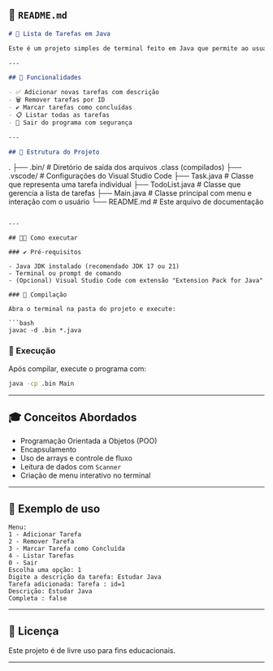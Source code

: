 ## 📄 `README.md`

```markdown
# 📝 Lista de Tarefas em Java

Este é um projeto simples de terminal feito em Java que permite ao usuário gerenciar uma lista de tarefas. O programa oferece opções para adicionar, remover, concluir e listar tarefas usando um menu interativo.

---

## 📌 Funcionalidades

- ✅ Adicionar novas tarefas com descrição
- 🗑️ Remover tarefas por ID
- ✔️ Marcar tarefas como concluídas
- 📋 Listar todas as tarefas
- 🚪 Sair do programa com segurança

---

## 📁 Estrutura do Projeto

```
.
├── .bin/                 # Diretório de saída dos arquivos .class (compilados)
├── .vscode/              # Configurações do Visual Studio Code
├── Task.java             # Classe que representa uma tarefa individual
├── TodoList.java         # Classe que gerencia a lista de tarefas
├── Main.java             # Classe principal com menu e interação com o usuário
└── README.md             # Este arquivo de documentação
```

---

## 🧑‍💻 Como executar

### ✔️ Pré-requisitos

- Java JDK instalado (recomendado JDK 17 ou 21)
- Terminal ou prompt de comando
- (Opcional) Visual Studio Code com extensão "Extension Pack for Java"

### 🔧 Compilação

Abra o terminal na pasta do projeto e execute:

```bash
javac -d .bin *.java
```

### 🚀 Execução

Após compilar, execute o programa com:

```bash
java -cp .bin Main
```

---

## 🎓 Conceitos Abordados

- Programação Orientada a Objetos (POO)
- Encapsulamento
- Uso de arrays e controle de fluxo
- Leitura de dados com `Scanner`
- Criação de menu interativo no terminal

---

## 📸 Exemplo de uso

```text
Menu:
1 - Adicionar Tarefa
2 - Remover Tarefa
3 - Marcar Tarefa como Concluída
4 - Listar Tarefas
0 - Sair
Escolha uma opção: 1
Digite a descrição da tarefa: Estudar Java
Tarefa adicionada: Tarefa : id=1
Descrição: Estudar Java
Completa : false
```

---

## 📝 Licença

Este projeto é de livre uso para fins educacionais.

---

